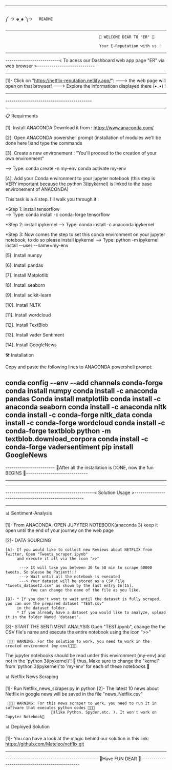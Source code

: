 
------------------------------------------------------------------------------------------------------------------
                      
                                                                                                                                                                                     ༼ つ ◕_◕ ༽つ   README

------------------------------------------------------------------------------------------------------------------

                                             🥰 WELCOME DEAR TO "ER" 🥰
                                              
                                             Your E-Reputation with us !

------------------------------------------------------------------------------------------------------------------

--------------------------< To acess our Dashboard web app page "ER" via web browser >----------------------------

------------------------------------------------------------------------------------------------------------------ 

  [1]- Click on "https://netflix-reputation.netlify.app/":
       ---> the web page will open on that browser!
       ---> Explore the informatiosn displayed there (•_•) !
     
------------------------------------------------------------------------------------------------------------------

----------------------<For the code of our solution to run you need to install the following >--------------------

------------------------------------------------------------------------------------------------------------------
📋 Requirments 

[1]. Install ANACONDA 
   Download it from : https://www.anaconda.com/

[2]. Open ANACONDA powershell prompt (installation of modules we'll be done here !)and type the commands 

[3]. Create a new environement : "You'll proceed to the creation of your own environment"  

--> Type:
    conda create -n my-env
    conda activate my-env

[4]. Add your Conda environment to your jupyter notebook (this step is VERY important because the python 3(ipykernel) 
     is linked to the base environement of ANACONDA)
     
This task is a 4 step. I'll walk you through it :

   *Step 1: install tensorflow  
   --> Type: conda install -c conda-forge tensorflow
   
   *Step 2: install ipykernel
   --> Type: conda install -c anaconda ipykernel
   
   *Step 3: Now comes the step to set this conda environment on your jupyter notebook, to do so please install ipykernel
   --> Type: python -m ipykernel install --user --name=my-env

[5]. Install numpy 
           
[6]. Install pandas 
           
[7]. Install Matplotlib 

[8]. Install seaborn 

[9]. Install scikit-learn 
      
[10]. Install NLTK 
   
[11]. Install wordcloud 
   
[12]. Install TextBlob     

[13]. Install vader Sentiment

[14]. Install GoogleNews

🛠 Installation

Copy and paste the following lines to ANACONDA powershell prompt:

conda config --env --add channels conda-forge
conda install numpy
conda install -c anaconda pandas
Conda install matplotlib
conda install -c anaconda seaborn
conda install -c anaconda nltk
conda install -c conda-forge nltk_data
conda install -c conda-forge wordcloud
conda install -c conda-forge textblob
python -m textblob.download_corpora
conda install -c conda-forge vadersentiment
pip install GoogleNews
------------------------------------------------------------------------------------------------------------------

------------------------ 🎊After all the installation is DONE, now the fun BEGINS 🎊------------------------------ 

------------------------------------------------------------------------------------------------------------------ 


------------------------------------------------------------------------------------------------------------------

-------------------------------------------< Solution Usage >-----------------------------------------------------

------------------------------------------------------------------------------------------------------------------ 
📊 Sentiment-Analysis

 [1]- From ANACONDA, OPEN JUPYTER NOTEBOOK(anaconda 3) 
       keep it open until the end of your journey on the web page

 [2]- DATA SOURCING
 
    [A]- If you would like to collect new Reviews about NETFLIX from Twitter, Open "Tweets_scraper.ipynb" 
         and execute it all via the icon ">>"

          ---> It will take you between 30 to 58 min to scrape 60000 tweets. So please be Patient!!!
          ---> Wait until all the notebook is executed 
          ---> Your dataset will be stored as a CSV File "tweets_dataset2.csv" as shown by the last entry In[15]. 
               You can change the name of the file as you like.
      
    [B]- * If you don't want to wait until the dataset is fully scraped, you can use the prepared dataset "TEST.csv" 
         in the dataset folder.
         * If you already have a dataset you would like to analyze, upload it in the folder Named 'dataset'.
           
 [3]- START THE SENTIMENT ANALYSIS
      Open "TEST.ipynb", change the the CSV file's name and execute the entire notebook using the icon ">>"

                       
     📛📛📛 WARNING: For the solution to work, you need to work in the created environment (my-env)📛📛📛
  The jupyter notebooks should be read under this environment (my-env) and not in the 'python 3(ipykernel)'!
 📛 thus, Make sure to change the "kernel" from 'python 3(ipykernel)'to 'my-env' for each of these notebooks 📛

📊 Netflix News Scraping

  [1]- Run Netflix_news_scraper.py in python
  [2]- The latest 10 news about Netflix in google news will be saved in the file "news_Netflix.csv"

     📛📛📛 WARNING: For this news scraper to work, you need to run it in software that executes python codes 📛📛📛
                        📛(like Python, Spyder,etc. ). It won't work on Jupyter Notebook📛 
 
📊 Deployed Solution 

   [1]- You can have a look at the magic behind our solution in this link: https://github.com/Mateleo/netflix.git 

------------------------------------------------------------------------------------------------------------------ 


 
--------------------------------------------- 🥰Have FUN DEAR 🥰------------------------------------------------
